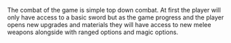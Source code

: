 The combat of the game is simple top down combat. At first the player will only have access to a basic sword but as the game progress and the player opens new upgrades and materials they will have access to new melee weapons alongside with ranged options and magic options.